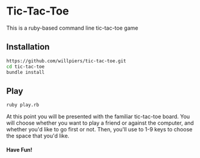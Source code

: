Tic-Tac-Toe
=========

This is a ruby-based command line tic-tac-toe game

Installation
--------------
```sh
https://github.com/willpiers/tic-tac-toe.git
cd tic-tac-toe
bundle install
```

Play
--
```sh
ruby play.rb
```
At this point you will be presented with the familiar tic-tac-toe board. You will choose whether you want to play a friend or against the computer, and whether you'd like to go first or not. Then, you'll use to 1-9 keys to choose the space that you'd like.

#### Have Fun!
